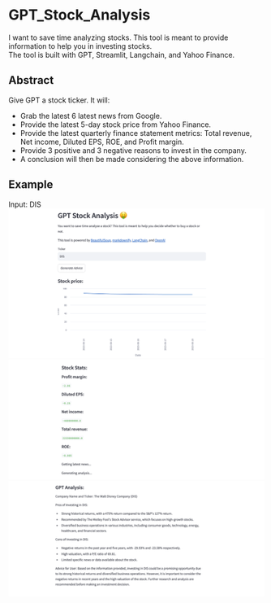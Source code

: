 # GPT_Stock_Analysis
  I want to save time analyzing stocks.  This tool is meant to provide information to help you in investing stocks.  
  The tool is built with GPT, Streamlit, Langchain, and Yahoo Finance. 

## Abstract
Give GPT a stock ticker. 
It will: 
- Grab the latest 6 latest news from Google.
- Provide the latest 5-day stock price from Yahoo Finance.
- Provide the latest quarterly finance statement metrics: Total revenue, Net income, Diluted EPS, ROE, and Profit margin. 
- Provide 3 positive and 3 negative reasons to invest in the company.
- A conclusion will then be made considering the above information.  

## Example 
Input: DIS 
![Stock App](main.png)
![Stats App](stats.png)
![Sum App](conclude.png)





